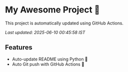 # My Awesome Project 🚀

This project is automatically updated using GitHub Actions.

_Last updated: 2025-06-10 00:45:58 IST_

## Features
- Auto-update README using Python 🐍
- Auto Git push with GitHub Actions 🤖
